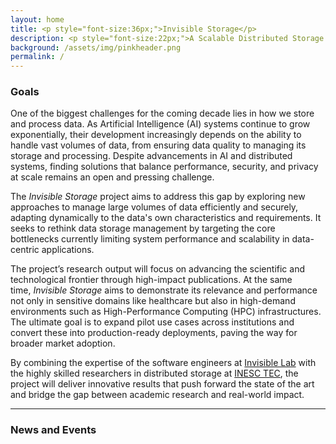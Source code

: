 ```yaml
---
layout: home
title: <p style="font-size:36px;">Invisible Storage</p>
description: <p style="font-size:22px;">A Scalable Distributed Storage System for Data-Intensive Applications</p>
background: /assets/img/pinkheader.png
permalink: /
---
```


### Goals

One of the biggest challenges for the coming decade lies in how we store and process data. As Artificial Intelligence (AI) systems continue to grow exponentially, their development increasingly depends on the ability to handle vast volumes of data, from ensuring data quality to managing its storage and processing. Despite advancements in AI and distributed systems, finding solutions that balance performance, security, and privacy at scale remains an open and pressing challenge.

The *Invisible Storage* project aims to address this gap by exploring new approaches to manage large volumes of data efficiently and securely, adapting dynamically to the data's own characteristics and requirements. It seeks to rethink data storage management by targeting the core bottlenecks currently limiting system performance and scalability in data-centric applications.

The project’s research output will focus on advancing the scientific and technological frontier through high-impact publications. At the same time, *Invisible Storage* aims to demonstrate its relevance and performance not only in sensitive domains like healthcare but also in high-demand environments such as High-Performance Computing (HPC) infrastructures. The ultimate goal is to expand pilot use cases across institutions and convert these into production-ready deployments, paving the way for broader market adoption.

By combining the expertise of the software engineers at [Invisible Lab](https://invisiblelab.dev) with the highly skilled researchers in distributed storage at [INESC TEC](https://www.inesctec.pt/en), the project will deliver innovative results that push forward the state of the art and bridge the gap between academic research and real-world impact.

 

---

### News and Events


